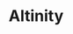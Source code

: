 ---
blog: https://blog.altinity.com/
facebook: https://facebook.com/AltinityDB
linkedin: https://linkedin.com/company/10955938
logohandle: altinity
sort: altinity
title: Altinity
twitter: https://x.com/AltinityDB
website: https://www.altinity.com/
---